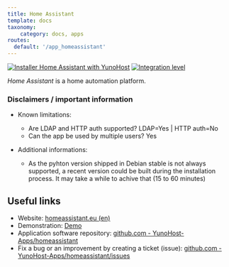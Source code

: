 ```yaml
---
title: Home Assistant
template: docs
taxonomy:
    category: docs, apps
routes:
  default: '/app_homeassistant'
---
```


[![Installer Home Assistant with YunoHost](https://install-app.yunohost.org/install-with-yunohost.svg)](https://install-app.yunohost.org/?app=homeassistant) [![Integration level](https://dash.yunohost.org/integration/homeassistant.svg)](https://dash.yunohost.org/appci/app/homeassistant)

*Home Assistant* is a home automation platform.

### Disclaimers / important information

* Known limitations:
    * Are LDAP and HTTP auth supported? LDAP=Yes | HTTP auth=No
    * Can the app be used by multiple users? Yes

* Additional informations:
    * As the pyhton version shipped in Debian stable is not always supported, a recent version could be built during the installation process. It may take a while to achive that (15 to 60 minutes)

## Useful links

+ Website: [homeassistant.eu (en)](https://homeassistant.eu/site/)
+ Demonstration: [Demo](https://demo.home-assistant.io/#/lovelace/0)
+ Application software repository: [github.com - YunoHost-Apps/homeassistant](https://github.com/YunoHost-Apps/homeassistant_ynh)
+ Fix a bug or an improvement by creating a ticket (issue): [github.com - YunoHost-Apps/homeassistant/issues](https://github.com/YunoHost-Apps/homeassistant_ynh/issues)
